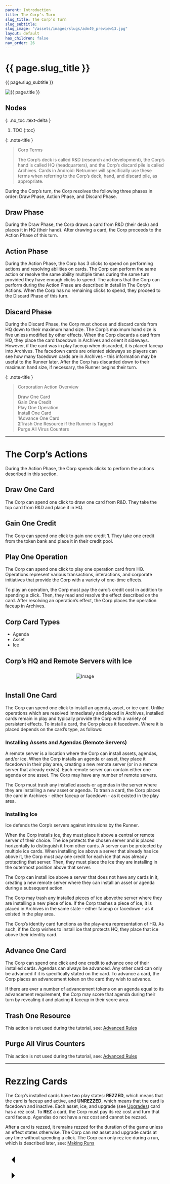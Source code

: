 ```yaml
---
parent: Introduction
title: The Corp’s Turn
slug_title: The Corp’s Turn
slug_subtitle:
slug_image: "/assets/images/slugs/adn49_preview13.jpg"
layout: default
has_children: false
nav_order: 26
---
```

<div class="slug">
    <div class="title-container">
        <h1 class="page-slug_title">{{ page.slug_title }}</h1>
        <p class="page-slug_subtitle">{{ page.slug_subtitle }}</p>
    </div>
    <div class="image-container faded-left">
        <img src="{{ page.slug_image | relative_url }}" alt="{{ page.title }}" />
    </div>
</div>

## Nodes
{: .no_toc .text-delta }
1. TOC
{:toc}

{: .note-title }
> Corp Terms
>
> The Corp’s deck is called R&D (research and development), the Corp’s hand is called HQ (headquarters), and the Corp’s discard
pile is called Archives. Cards in Android: Netrunner will specifically use these terms when referring to the Corp’s deck, hand, and
discard pile, as appropriate.

During the Corp’s turn, the Corp resolves the following three phases in order: Draw Phase, Action Phase, and Discard Phase.

## Draw Phase
During the Draw Phase, the Corp draws a card from R&D (their deck) and places it in HQ (their hand). After drawing a card, the Corp proceeds to the Action Phase of this turn.

## Action Phase
During the Action Phase, the Corp has 3 clicks to spend on performing actions and resolving abilities on cards. The Corp can perform the same action or resolve the same ability multiple times during the same turn provided they have enough clicks to spend. The
actions that the Corp can perform during the Action Phase are described in detail in The Corp's Actions. When the Corp has no remaining clicks to spend, they proceed to the Discard Phase of this turn.

## Discard Phase
During the Discard Phase, the Corp must choose and discard cards from HQ down to their maximum hand size. The Corp’s maximum hand size is five unless modified by other effects. When the Corp discards a card from HQ, they place the card facedown in Archives and orient it
sideways. However, if the card was in play faceup when discarded, it is placed faceup into Archives. The facedown cards are oriented sideways so players can see how many facedown cards are in Archives - this information may be useful to the Runner later. After the Corp has discarded down to their maximum hand size, if necessary, the Runner begins their turn.

{: .note-title }
> Corporation Action Overview
>
> <span class="nric-blue click"></span> Draw One Card<br>
> <span class="nric-blue click"></span> Gain One Credit<br>
> <span class="nric-blue click"></span> Play One Operation<br>
> <span class="nric-blue click"></span> Install One Card<br>
> <span class="nric-blue click"></span><span class="blue-font"> **1**</span><span class="nric-blue credit"></span>Advance One Card<br>
> <span class="nric-blue click"></span><span class="blue-font"> **2**</span><span class="nric-blue credit"></span>Trash One Resource if the Runner is Tagged<br>
> <span class="nric-blue click"></span><span class="nric-blue click"></span><span class="nric-blue click"></span> Purge All Virus Counters

<hr>

# The Corp’s Actions

During the Action Phase, the Corp spends clicks to perform the actions described in this section.

## Draw One Card
The Corp can spend one click to draw one card from R&D. They take the top card from R&D and place it in HQ.

## Gain One Credit
The Corp can spend one click to gain one credit <span class="blue-font"> **1**</span><span class="nric credit"></span>. They take one credit from the token bank and place it in their credit pool.

## Play One Operation
The Corp can spend one click to play one operation card from HQ. Operations represent various transactions, interactions, and corporate initiatives that provide the Corp with a variety of one-time effects.

To play an operation, the Corp must pay the card’s credit cost in addition to spending a click. Then, they read and resolve the effect described on the card. After resolving an operation’s effect, the Corp places the operation faceup in Archives.

## Corp Card Types
- Agenda
- Asset
- Ice

## Corp’s HQ and Remote Servers with Ice

<div style="text-align: center; margin-top: 0; padding-top: 0;">
    <img src="/assets/images/introduction/corps_turn/servers.jpg" alt="Image" style="margin: 10px;" />
</div>

## Install One Card
The Corp can spend one click to install an agenda, asset, or ice card. Unlike operations which are resolved immediately and placed in Archives, installed cards remain in play and typically provide the Corp with a variety of persistent effects. To install a card, the Corp places it facedown. Where it is placed depends on the card’s type, as follows:

### Installing Assets and Agendas (Remote Servers)
A remote server is a location where the Corp can install assets, agendas, and/or ice. When the Corp installs an agenda or asset, they place it facedown in their play area, creating a new remote server (or in a remote server that already exists). Each remote server can contain either one agenda or one asset. The Corp may have any number of remote servers.

The Corp must trash any installed assets or agendas in the server where they are installing a new asset or agenda. To trash a card, the Corp places the card in Archives - either faceup or facedown - as it existed in the play area.

### Installing Ice
Ice defends the Corp’s servers against intrusions by the Runner.

When the Corp installs ice, they must place it above a central or remote server of their choice. The ice protects the chosen server and is placed horizontally to distinguish it from other cards. A server can be protected by multiple ice cards. When installing ice
above a server that already has ice above it, the Corp must pay one credit for each ice that was already protecting that server. Then, they must place the ice they are installing in the outermost position above that server.

The Corp can install ice above a server that does not have any cards in it, creating a new remote server where they can install an asset or agenda during a subsequent action.

The Corp may trash any installed pieces of ice abovethe server where they are installing a new piece of ice. If the Corp trashes a piece of ice, it is placed in Archives in the same state - either faceup or facedown - as it existed in the play area.

The Corp’s identity card functions as the play-area representation of HQ. As such, if the Corp wishes to install ice that protects HQ, they place that ice above their identity card.

## Advance One Card
The Corp can spend one click and one credit to advance one of their installed cards. Agendas can always be advanced. Any other card can only be advanced if it is specifically stated on the card. To advance a card, the Corp places an advancement token on the card they wish to advance.

If there are ever a number of advancement tokens on an agenda equal to its advancement requirement, the Corp may score that agenda during their turn by revealing it and placing it faceup in their score area.

## Trash One Resource
This action is not used during the tutorial, see: [Advanced Rules](/docs/advanced/additional)

## Purge All Virus Counters
This action is not used during the tutorial, see: [Advanced Rules](/docs/advanced/additional)

<HR>

# Rezzing Cards

The Corp’s installed cards have two play states: **REZZED**, which means that the card is faceup and active, and **UNREZZED**, which means that the card is facedown and inactive. Each asset, ice, and upgrade (see [Upgrades](/docs/advanced/effects)) card has a rez cost. To **REZ** a card, the Corp must pay its rez cost and turn that card faceup. Agendas do not have a rez cost and cannot be rezzed.

After a card is rezzed, it remains rezzed for the duration of the game unless an effect states otherwise. The Corp can rez asset and upgrade cards at any time without spending a click. The Corp can only rez ice during a run, which is described later, see: [Making Runs](/docs/introduction/runners_turn/#making-runs)

<div class="nav-buttons">
  <!-- Previous Button -->
  <a href="/docs/introduction/playing" class="nav-button" aria-label="Previous page">
    <div class="nav-item">
      <svg xmlns="http://www.w3.org/2000/svg" width="50" height="50" viewBox="0 0 50 50">
        <path d="M30 20L20 30L30 40" />
      </svg>
    </div>
  </a>

  <!-- Next Button -->
  <a href="/docs/introduction/runners_turn" class="nav-button" aria-label="Next page">
    <div class="nav-item">
      <svg xmlns="http://www.w3.org/2000/svg" width="50" height="50" viewBox="0 0 50 50">
        <path d="M20 20L30 30L20 40" />
      </svg>
    </div>
  </a>
</div>
